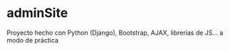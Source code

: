 # adminSite
Proyecto hecho con Python (Django), Bootstrap, AJAX, librerias de JS... a modo de práctica
